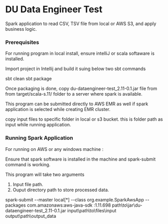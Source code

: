 # DU Data Engineer Test

Spark application to read CSV, TSV file from local or AWS S3, and apply business logic. 


### Prerequisites

For running program in local install, ensure intelliJ or scala softaware is installed.

Import project in Intellij and build it suing below two sbt commands

sbt clean
sbt package

Once packaging is done, copy du-dataengineer-test_2.11-0.1.jar file from from target/scala-s.11/ folder to a server where spark is available.

This program can be submitted directly to AWS EMR as well if spark application is selected while creating EMR cluster.

copy input files to specific folder in local or s3 bucket. this is folder path as input while running application.


### Running Spark Application

For running on AWS or any windows machine :

Ensure that spark software is installed in the machine and spark-submit command is working.

This program will take two arguments

1) Input file path.
2) Ouput directory path to store processed data.

spark-submit --master local[*] --class org.example.SparkAwsApp --packages com.amazonaws:aws-java-sdk
:1.11.698 path\to\jar\du-dataengineer-test_2.11-0.1.jar input\path\to\files\input output\path\output_data